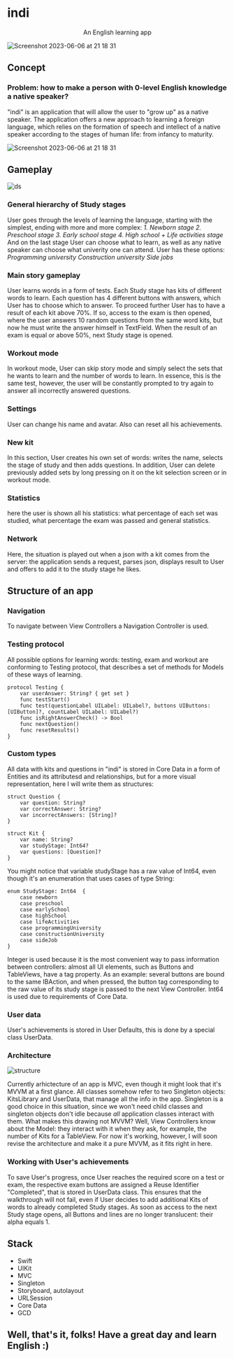 # indi

<p align="center">
An English learning app
</p>

![Screenshot 2023-06-06 at 21 18 31](https://github.com/stralexs/indi/assets/123239625/87984af6-f795-48fc-8889-1d6aeee826a7)

## Concept
### Problem: how to make a person with 0-level English knowledge a native speaker?
"indi" is an application that will allow the user to "grow up" as a native speaker. The application offers a new approach to learning a foreign language, which relies on the formation of speech and intellect of a native speaker according to the stages of human life: from infancy to maturity.

![Screenshot 2023-06-06 at 21 18 31](https://github.com/stralexs/indi/assets/123239625/c20552ef-fb5a-4574-b127-1c58c374991f)

## Gameplay

![ds](https://github.com/stralexs/indi/assets/123239625/d40efe6c-32d0-4f52-8355-0a47309db25b)

### General hierarchy of Study stages
User goes through the levels of learning the language, starting with the simplest, ending with more and more complex:
*1. Newborn stage*
*2. Preschool stage*
*3. Early school stage*
*4. High school + Life activities stage*
And on the last stage User can choose what to learn, as well as any native speaker can choose what univerity one can attend. User has these options:
*Programming university*
*Construction university*
*Side jobs*
### Main story gameplay
User learns words in a form of tests. Each Study stage has kits of different words to learn. Each question has 4 different buttons with answers, which User has to choose which to answer.
To proceed further User has to have a result of each kit above 70%. If so, access to the exam is then opened, where the user answers 10 random questions from the same word kits, but now he must write the answer himself in TextField.
When the result of an exam is equal or above 50%, next Study stage is opened.
### Workout mode
In workout mode, User can skip story mode and simply select the sets that he wants to learn and the number of words to learn. In essence, this is the same test, however, the user will be constantly prompted to try again to answer all incorrectly answered questions.
### Settings
User can change his name and avatar. Also can reset all his achievements.
### New kit
In this section, User creates his own set of words: writes the name, selects the stage of study and then adds questions. In addition, User can delete previously added sets by long pressing on it on the kit selection screen or in workout mode.
### Statistics
here the user is shown all his statistics: what percentage of each set was studied, what percentage the exam was passed and general statistics.
### Network
Here, the situation is played out when a json with a kit comes from the server: the application sends a request, parses json, displays result to User and offers to add it to the study stage he likes.

## Structure of an app
### Navigation
To navigate between View Controllers a Navigation Controller is used.
### Testing protocol
All possible options for learning words: testing, exam and workout are conforming to Testing protocol, that describes a set of methods for Models of these ways of learning.
```
protocol Testing {
    var userAnswer: String? { get set }
    func testStart()
    func test(questionLabel UILabel: UILabel?, buttons UIButtons: [UIButton]?, countLabel UILabel: UILabel?)
    func isRightAnswerCheck() -> Bool
    func nextQuestion()
    func resetResults()
}
```
### Custom types
All data with kits and questions in "indi" is stored in Core Data in a form of Entities and its attributesd and relationships, but for a more visual representation, here I will write them as structures:
```
struct Question {
    var question: String?
    var correctAnswer: String?
    var incorrectAnswers: [String]?
}

struct Kit {
    var name: String?
    var studyStage: Int64?
    var questions: [Question]? 
}
```
You might notice that variable studyStage has a raw value of Int64, even though it's an enumeration that uses cases of type String:
```
enum StudyStage: Int64  {
    case newborn
    case preschool
    case earlySchool
    case highSchool
    case lifeActivities
    case programmingUniversity
    case constructionUniversity
    case sideJob
}
```
Integer is used because it is the most convenient way to pass information between controllers: almost all UI elements, such as Buttons and TableViews, have a tag property.
As an example: several buttons are bound to the same IBAction, and when pressed, the button tag corresponding to the raw value of its study stage is passed to the next View Controller.
Int64 is used due to requirements of Core Data.
### User data
User's achievements is stored in User Defaults, this is done by a special class UserData.
### Architecture

![structure](https://github.com/stralexs/indi/assets/123239625/43846665-ca87-4f6d-bb82-2dc4e28518a5)

Currently arhictecture of an app is MVC, even though it might look that it's MVVM at a first glance.
All classes somehow refer to two Singleton objects: KitsLibrary and UserData, that manage all the info in the app. Singleton is a good choice in this situation, since we won't need child classes and singleton objects don't idle because *all* application classes interact with them.
What makes this drawing not MVVM? Well, View Controllers know about the Model: they interact with it when they ask, for example, the number of Kits for a TableView.
For now it's working, however, I will soon revise the architecture and make it a pure MVVM, as it fits right in here.
### Working with User's achievements
To save User's progress, once User reaches the required score on a test or exam, the respective exam buttons are assigned a Reuse Identifier "Completed", that is stored in UserData class. This ensures that the walkthrough will not fail, even if User decides to add additional Kits of words to already completed Study stages.
As soon as access to the next Study stage opens, all Buttons and lines are no longer translucent: their alpha equals 1.
## Stack
- Swift
- UIKit
- MVC
- Singleton
- Storyboard, autolayout
- URLSession
- Core Data
- GCD
## Well, that's it, folks! Have a great day and learn English :)


